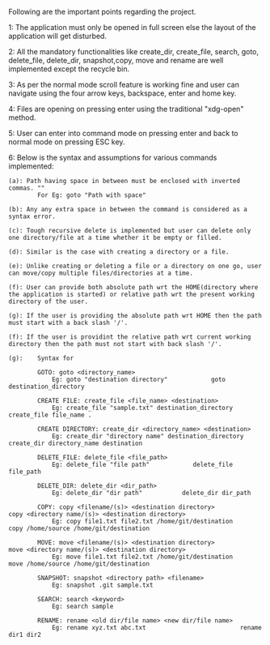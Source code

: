 Following are the important points regarding the project.

1: The application must only be opened in full screen else the layout of the application will get disturbed.

2: All the mandatory functionalities like create_dir, create_file, search, goto, delete_file, delete_dir, snapshot,copy, move and rename are well implemented except the recycle bin.

3: As per the normal mode scroll feature is working fine and user can navigate using the four arrow keys, backspace, enter and home key.

4: Files are opening on pressing enter using the traditional "xdg-open" method.

5: User can enter into command mode on pressing enter and back to normal mode on pressing ESC key.

6: Below is the syntax and assumptions for various commands implemented:
    
    (a): Path having space in between must be enclosed with inverted commas. ""
            For Eg: goto "Path with space"
    
    (b): Any any extra space in between the command is considered as a syntax error.
    
    (c): Tough recursive delete is implemented but user can delete only one directory/file at a time whether it be empty or filled.
    
    (d): Similar is the case with creating a directory or a file.
    
    (e): Unlike creating or deleting a file or a directory on one go, user can move/copy multiple files/directories at a time.
    
    (f): User can provide both absolute path wrt the HOME(directory where the application is started) or relative path wrt the present working directory of the user. 
    
    (g): If the user is providing the absolute path wrt HOME then the path must start with a back slash '/'.
    
    (f): If the user is providint the relative path wrt current working directory then the path must not start with back slash '/'.
    
    (g):    Syntax for
    
            GOTO: goto <directory_name>
                Eg: goto "destination directory"            goto destination_directory
            
            CREATE FILE: create_file <file_name> <destination>
                Eg: create_file "sample.txt" destination_directory           create_file file_name .
                
            CREATE DIRECTORY: create_dir <directory_name> <destination>
                Eg: create_dir "directory name" destination_directory           create_dir directory_name destination
            
            DELETE_FILE: delete_file <file_path>
                Eg: delete_file "file path"            delete_file file_path
            
            DELETE_DIR: delete_dir <dir_path>
                Eg: delete_dir "dir path"           delete_dir dir_path
                
            COPY: copy <filename/(s)> <destination directory>               copy <directory name/(s)> <destination directory>
                Eg: copy file1.txt file2.txt /home/git/destination              copy /home/source /home/git/destination
            
            MOVE: move <filename/(s)> <destination directory>               move <directory name/(s)> <destination directory>
                Eg: move file1.txt file2.txt /home/git/destination              move /home/source /home/git/destination
                
            SNAPSHOT: snapshot <directory path> <filename>
                Eg: snapshot .git sample.txt
                
            SEARCH: search <keyword>
                Eg: search sample
                
            RENAME: rename <old dir/file name> <new dir/file name>
                Eg: rename xyz.txt abc.txt                          rename dir1 dir2
                
                
                
                
                
                
                
                
                
                
                
                
                
                
                
                
                
                